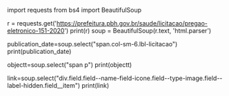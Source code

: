 
import requests
from bs4 import BeautifulSoup

r = requests.get('https://prefeitura.pbh.gov.br/saude/licitacao/pregao-eletronico-151-2020')
print(r)
soup = BeautifulSoup(r.text, 'html.parser')

publication_date=soup.select("span.col-sm-6.lbl-licitacao")
print(publication_date)

objectt=soup.select("span p")
print(objectt)

link=soup.select("div.field.field--name-field-icone.field--type-image.field--label-hidden.field__item")
print(link)
